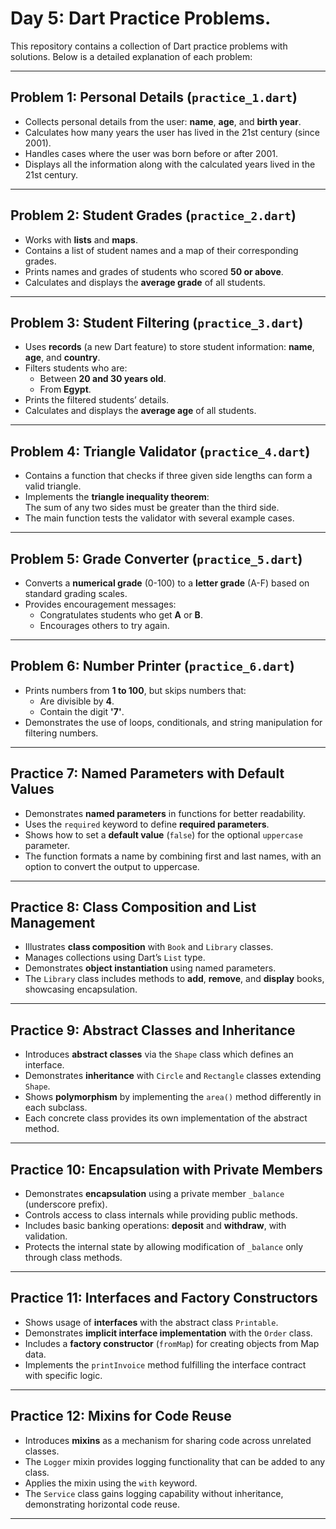 # Day 5: Dart Practice Problems.

This repository contains a collection of Dart practice problems with solutions. Below is a detailed explanation of each problem:

---

## Problem 1: Personal Details (`practice_1.dart`)

- Collects personal details from the user: **name**, **age**, and **birth year**.
- Calculates how many years the user has lived in the 21st century (since 2001).
- Handles cases where the user was born before or after 2001.
- Displays all the information along with the calculated years lived in the 21st century.

---

## Problem 2: Student Grades (`practice_2.dart`)

- Works with **lists** and **maps**.
- Contains a list of student names and a map of their corresponding grades.
- Prints names and grades of students who scored **50 or above**.
- Calculates and displays the **average grade** of all students.

---

## Problem 3: Student Filtering (`practice_3.dart`)

- Uses **records** (a new Dart feature) to store student information: **name**, **age**, and **country**.
- Filters students who are:
  - Between **20 and 30 years old**.
  - From **Egypt**.
- Prints the filtered students’ details.
- Calculates and displays the **average age** of all students.

---

## Problem 4: Triangle Validator (`practice_4.dart`)

- Contains a function that checks if three given side lengths can form a valid triangle.
- Implements the **triangle inequality theorem**:  
  The sum of any two sides must be greater than the third side.
- The main function tests the validator with several example cases.

---

## Problem 5: Grade Converter (`practice_5.dart`)

- Converts a **numerical grade** (0-100) to a **letter grade** (A-F) based on standard grading scales.
- Provides encouragement messages:
  - Congratulates students who get **A** or **B**.
  - Encourages others to try again.

---

## Problem 6: Number Printer (`practice_6.dart`)

- Prints numbers from **1 to 100**, but skips numbers that:
  - Are divisible by **4**.
  - Contain the digit **'7'**.
- Demonstrates the use of loops, conditionals, and string manipulation for filtering numbers.

---

## Practice 7: Named Parameters with Default Values

- Demonstrates **named parameters** in functions for better readability.
- Uses the `required` keyword to define **required parameters**.
- Shows how to set a **default value** (`false`) for the optional `uppercase` parameter.
- The function formats a name by combining first and last names, with an option to convert the output to uppercase.

---

## Practice 8: Class Composition and List Management

- Illustrates **class composition** with `Book` and `Library` classes.
- Manages collections using Dart’s `List` type.
- Demonstrates **object instantiation** using named parameters.
- The `Library` class includes methods to **add**, **remove**, and **display** books, showcasing encapsulation.

---

## Practice 9: Abstract Classes and Inheritance

- Introduces **abstract classes** via the `Shape` class which defines an interface.
- Demonstrates **inheritance** with `Circle` and `Rectangle` classes extending `Shape`.
- Shows **polymorphism** by implementing the `area()` method differently in each subclass.
- Each concrete class provides its own implementation of the abstract method.

---

## Practice 10: Encapsulation with Private Members

- Demonstrates **encapsulation** using a private member `_balance` (underscore prefix).
- Controls access to class internals while providing public methods.
- Includes basic banking operations: **deposit** and **withdraw**, with validation.
- Protects the internal state by allowing modification of `_balance` only through class methods.

---

## Practice 11: Interfaces and Factory Constructors

- Shows usage of **interfaces** with the abstract class `Printable`.
- Demonstrates **implicit interface implementation** with the `Order` class.
- Includes a **factory constructor** (`fromMap`) for creating objects from Map data.
- Implements the `printInvoice` method fulfilling the interface contract with specific logic.

---

## Practice 12: Mixins for Code Reuse

- Introduces **mixins** as a mechanism for sharing code across unrelated classes.
- The `Logger` mixin provides logging functionality that can be added to any class.
- Applies the mixin using the `with` keyword.
- The `Service` class gains logging capability without inheritance, demonstrating horizontal code reuse.

---
